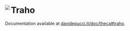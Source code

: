 # Traho <a href="https://davidepucci.it/doc/theca#traho"><img align="left" src="https://github.com/streambinder.png?size=96"></a>

Documentation available at [davidepucci.it/doc/theca#traho](https://davidepucci.it/doc/theca#traho).
